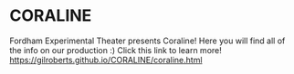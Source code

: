 # CORALINE
Fordham Experimental Theater presents Coraline! Here you will find all of the info on our production :) 
Click this link to learn more!
https://gilroberts.github.io/CORALINE/coraline.html

